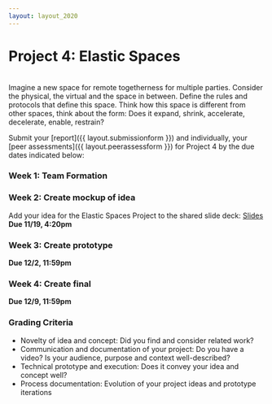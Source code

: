 ```yaml
---
layout: layout_2020
---
```


# Project 4: Elastic Spaces
<br>
Imagine a new space for remote togetherness for multiple parties. Consider the physical, the virtual and the space in between. Define the rules and protocols that define this space. Think how this space is different from other spaces, think about the form: Does it expand, shrink, accelerate, decelerate, enable, restrain? 

Submit your [report]({{ layout.submissionform }}) and individually, your [peer assessments]({{ layout.peerassessform }}) for Project 4 by the due dates indicated below:

### Week 1: Team Formation

### Week 2: Create mockup of idea
Add your idea for the Elastic Spaces Project to the shared slide deck: [Slides](https://docs.google.com/presentation/d/1X53zFCkhcMXCHhFDglxbIBpAGjyd9Wab_dKi6EmxiMI/edit?usp=sharing)
**Due 11/19, 4:20pm**

### Week 3: Create prototype
**Due 12/2, 11:59pm**

### Week 4: Create final
**Due 12/9, 11:59pm**

### Grading Criteria
- Novelty of idea and concept: Did you find and consider related work?
- Communication and documentation of your project: Do you have a video? Is your audience, purpose and context well-described? 
- Technical prototype and execution: Does it convey your idea and concept well? 
- Process documentation: Evolution of your project ideas and prototype iterations
